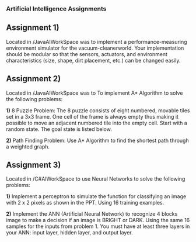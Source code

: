 ### Artificial Intelligence Assignments 

##  Assignment 1) 
Located in /JavaAIWorkSpace was to implement a performance-measuring environment simulator for the vacuum-cleanerworld. Your implementation should be modular so that the sensors, actuators, and environment characteristics (size, shape, dirt placement, etc.) can be changed easily.
  
## Assignment 2) 
Located in /JavaAIWorkSpace was to To implement A* Algorithm to solve the following problems: 
    
   **1)** 8 Puzzle Problem: The 8 puzzle consists of eight numbered, movable tiles set in a 3x3 frame. One cell of the frame is always empty thus making it possible to move an adjacent numbered tile into the empty cell. Start with a random state. The goal state is listed below.
  
  **2)** Path Finding Problem: Use A* Algorithm to find the shortest path through a weighted graph. 
  
## Assignment 3)
Located in /C#AIWorkSpace to use Neural Networks to solve the following problems:
  
  **1)** Implement a perceptron to simulate the function for classifying an image with 2 x 2 pixels as shown in the PPT. Using 16 training examples.
  
  **2)** Implement the ANN (Artificial Neural Network) to recognize 4 blocks image to make a decision if an image is BRIGHT or DARK. Using the same 16 samples for the inputs from problem 1. You must have at least three layers in your ANN: input layer, hidden layer, and output layer.
